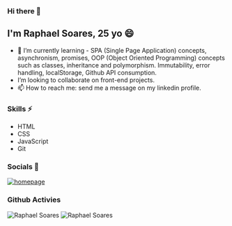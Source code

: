 ### Hi there 👋

<!--
**rappsoares/rappsoares** is a ✨ _special_ ✨ repository because its `README.md` (this file) appears on your GitHub profile.

Here are some ideas to get you started:

- 🔭 I’m currently working on ...
- 🌱 I’m currently learning ...
- 👯 I’m looking to collaborate on ...
- 🤔 I’m looking for help with ...
- 💬 Ask me about ...
- 📫 How to reach me: ...
- 😄 Pronouns: ...
- ⚡ Fun fact: ...
-->


## I'm Raphael Soares, 25 yo 😄

- 🌱 I’m currently learning - SPA (Single Page Application) concepts, asynchronism, promises, OOP (Object Oriented Programming) concepts such as classes, inheritance and polymorphism. Immutability, error handling, localStorage, Github API consumption.
- I’m looking to collaborate on front-end projects.
- 📫 How to reach me: send me a message on my linkedin profile.

### Skills  :zap:
- HTML
- CSS
- JavaScript
- Git


### Socials  :link:
[![homepage][1]][2]

[1]: https://img.shields.io/badge/LinkedIn-0077B5?style=for-the-badge&logo=linkedin&logoColor=white
[2]: https://www.linkedin.com/in/rappsoares/ "redirect to linkedin"

### Github Activies
![Raphael Soares](https://github-readme-stats.vercel.app/api?username=rappsoares&show_icons=true&theme=radical)
![Raphael Soares](https://github-readme-stats.vercel.app/api/top-langs/?username=rappsoares&layout=compact&theme=radical)

